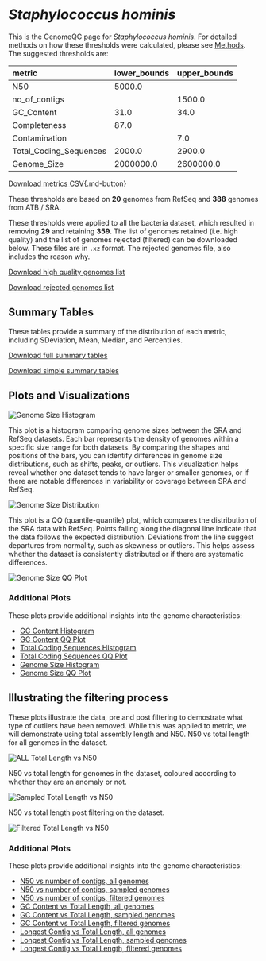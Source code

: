 # *Staphylococcus hominis*

This is the GenomeQC page for *Staphylococcus hominis*. For detailed methods on how these thresholds were calculated, please see [Methods](../../methods.md).
The suggested thresholds are: 

| metric                 | lower_bounds   | upper_bounds   |
|:-----------------------|:---------------|:---------------|
| N50                    | 5000.0         |                |
| no_of_contigs          |                | 1500.0         |
| GC_Content             | 31.0           | 34.0           |
| Completeness           | 87.0           |                |
| Contamination          |                | 7.0            |
| Total_Coding_Sequences | 2000.0         | 2900.0         |
| Genome_Size            | 2000000.0      | 2600000.0      |

[Download metrics CSV](Staphylococcus_hominis_metrics.csv){.md-button}


These thresholds are based on **20** genomes from RefSeq and **388** genomes from ATB / SRA.

These thresholds were applied to all the bacteria dataset, which resulted in removing **29** and retaining **359**.
The list of genomes retained (i.e. high quality) and the list of genomes rejected (filtered) can be downloaded below. These files are in `.xz` format. The rejected genomes file, also includes the reason why.

[Download high quality genomes list](Staphylococcus_hominis_high_quality_genomes.csv.xz)


[Download rejected genomes list](Staphylococcus_hominis_filtered_out_genomes.csv.xz)



## Summary Tables
These tables provide a summary of the distribution of each metric, including SDeviation, Mean, Median, and Percentiles.

[Download full summary tables](summary.csv)

[Download simple summary tables](selected_summary.csv)

## Plots and Visualizations

![Genome Size Histogram](Genome_Size_refseq_histogram_kde.png)

This plot is a histogram comparing genome sizes between the SRA and RefSeq datasets. Each bar represents the density of genomes within a specific size range for both datasets. By comparing the shapes and positions of the bars, you can identify differences in genome size distributions, such as shifts, peaks, or outliers. This visualization helps reveal whether one dataset tends to have larger or smaller genomes, or if there are notable differences in variability or coverage between SRA and RefSeq.

![Genome Size Distribution](Genome_Size_refseq_histogram_kde.png)

This plot is a QQ (quantile-quantile) plot, which compares the distribution of the SRA data with RefSeq. Points falling along the diagonal line indicate that the data follows the expected distribution. Deviations from the line suggest departures from normality, such as skewness or outliers. This helps assess whether the dataset is consistently distributed or if there are systematic differences.

![Genome Size QQ Plot](Genome_Size_refseq_qqplot.png)

### Additional Plots

These plots provide additional insights into the genome characteristics:

- [GC Content Histogram](GC_Content_refseq_histogram_kde.png)
- [GC Content QQ Plot](GC_Content_refseq_qqplot.png)
- [Total Coding Sequences Histogram](Total_Coding_Sequences_refseq_histogram_kde.png)
- [Total Coding Sequences QQ Plot](Total_Coding_Sequences_refseq_qqplot.png)
- [Genome Size Histogram](Genome_Size_refseq_histogram_kde.png)
- [Genome Size QQ Plot](Genome_Size_refseq_qqplot.png)
## Illustrating the filtering process
These plots illustrate the data, pre and post filtering to demostrate what type of outliers have been removed. While this was applied to metric, we will demonstrate using total assembly length and N50.
N50 vs total length for all genomes in the dataset.

![ALL Total Length vs N50](Staphylococcus_hominis_all_total_length_N50.png)

N50 vs total length for genomes in the dataset, coloured according to whether they are an anomaly or not.

![Sampled Total Length vs N50](Staphylococcus_hominis_sample_total_length_N50.png)

N50 vs total length post filtering on the dataset.

![Filtered Total Length vs N50](Staphylococcus_hominis_filt_total_length_N50.png)

### Additional Plots

These plots provide additional insights into the genome characteristics:

- [N50 vs number of contigs, all genomes](Staphylococcus_hominis_all_N50_number.png)
- [N50 vs number of contigs, sampled genomes](Staphylococcus_hominis_sample_N50_number.png)
- [N50 vs number of contigs, filtered genomes](Staphylococcus_hominis_filt_N50_number.png)
- [GC Content vs Total Length, all genomes](Staphylococcus_hominis_all_total_length_GC_Content.png)
- [GC Content vs Total Length, sampled genomes](Staphylococcus_hominis_sample_total_length_GC_Content.png)
- [GC Content vs Total Length, filtered genomes](Staphylococcus_hominis_filt_total_length_GC_Content.png)
- [Longest Contig vs Total Length, all genomes](Staphylococcus_hominis_all_total_length_longest.png)
- [Longest Contig vs Total Length, sampled genomes](Staphylococcus_hominis_sample_total_length_longest.png)
- [Longest Contig vs Total Length, filtered genomes](Staphylococcus_hominis_filt_total_length_longest.png)
